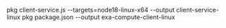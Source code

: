 pkg client-service.js --targets=node18-linux-x64  --output client-service-linux
pkg package.json --output exa-compute-client-linux